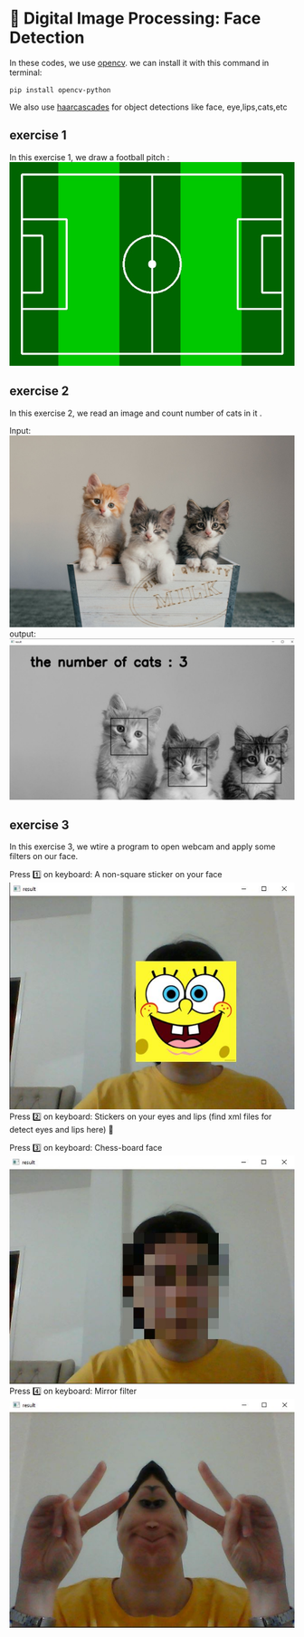 # 👩 Digital Image Processing: Face Detection

In these codes, we use [opencv](https://github.com/opencv/opencv).
we can install it with this command in terminal:
    
    pip install opencv-python

We also use [haarcascades](https://github.com/opencv/opencv/tree/4.x/data/haarcascades) for object detections like face, eye,lips,cats,etc

## exercise 1
In this exercise 1, we draw a football pitch :
![screenshot](soccer.jpg)


## exercise 2
In this exercise 2, we read an image and count number of cats in it .

Input:
![screenshot](cats.jpeg)
output:
![screenshot](cat1.jpg)

## exercise 3
In this exercise 3, we wtire a program to open webcam and apply some filters on our face.

Press 1️⃣ on keyboard:
A non-square sticker on your face
    ![screenshot](Jila_Sticker.jpg)
Press 2️⃣ on keyboard:
Stickers on your eyes and lips (find xml files for detect eyes and lips here) 🥸

Press 3️⃣ on keyboard:
Chess-board face
    ![screenshot](Jila_Blur.jpg)
Press 4️⃣ on keyboard:
Mirror filter
    ![screenshot](Jila_Mirror.jpg)


